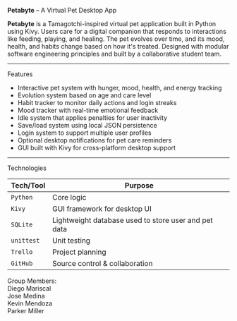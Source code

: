 **Petabyte** – A Virtual Pet Desktop App

**Petabyte** is a Tamagotchi-inspired virtual pet application built in Python using Kivy. Users care for a digital companion that responds to interactions like feeding, playing, and healing. The pet evolves over time, and its mood, health, and habits change based on how it's treated. Designed with modular software engineering principles and built by a collaborative student team.

---

Features

- Interactive pet system with hunger, mood, health, and energy tracking
- Evolution system based on age and care level
- Habit tracker to monitor daily actions and login streaks
- Mood tracker with real-time emotional feedback
- Idle system that applies penalties for user inactivity
- Save/load system using local JSON persistence
- Login system to support multiple user profiles
- Optional desktop notifications for pet care reminders
- GUI built with Kivy for cross-platform desktop support

---

Technologies

| Tech/Tool    | Purpose                        |
|--------------|--------------------------------|
| `Python`     | Core logic                     |
| `Kivy`       | GUI framework for desktop UI   |
| `SQLite`     | Lightweight database used to store user and pet data  |
| `unittest`   | Unit testing                   |
| `Trello`     | Project planning               |
| `GitHub`     | Source control & collaboration |


Group Members:  
Diego Mariscal  
Jose Medina  
Kevin Mendoza  
Parker Miller  
